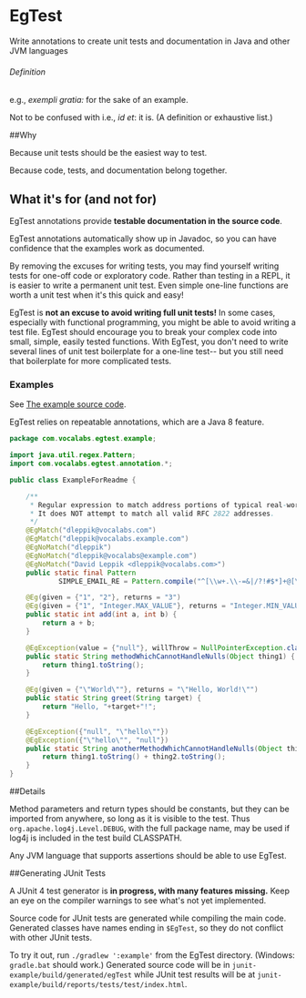 # EgTest
Write annotations to create unit tests and documentation in Java and other JVM languages

###### Definition
e.g., _exempli gratia:_ for the sake of an example.

Not to be confused with i.e., _id et_: it is. (A definition or exhaustive list.)

##Why

Because unit tests should be the easiest way to test.

Because code, tests, and documentation belong together.

## What it's for (and not for)
EgTest annotations provide **testable documentation in the source code**.

EgTest annotations automatically show up in Javadoc, so you can have confidence that the examples work as documented.

By removing the excuses for writing tests, you may find yourself writing tests for one-off code or exploratory code. 
Rather than testing in a REPL, it is easier to write a permanent unit test. Even simple one-line functions are worth a 
unit test when it's this quick and easy!

EgTest is **not an excuse to avoid writing full unit tests!** In some cases, especially
with functional programming, you might be able to avoid writing a test file. EgTest should encourage you to 
break your complex code into small, simple, easily tested functions. With EgTest, you don't need to write several lines
of unit test boilerplate for a one-line test-- but you still need that boilerplate for more complicated tests.

### Examples

See [The example source code](https://github.com/dleppik/EgTest/tree/master/annotation-example/src/main/java/com/vocalabs/egtest/example).

EgTest relies on repeatable annotations, which are a Java 8 feature.

```Java
package com.vocalabs.egtest.example;

import java.util.regex.Pattern;
import com.vocalabs.egtest.annotation.*;

public class ExampleForReadme {

    /**
     * Regular expression to match address portions of typical real-world email addresses.
     * It does NOT attempt to match all valid RFC 2822 addresses.
     */
    @EgMatch("dleppik@vocalabs.com")
    @EgMatch("dleppik@vocalabs.example.com")
    @EgNoMatch("dleppik")
    @EgNoMatch("dleppik@vocalabs@example.com")
    @EgNoMatch("David Leppik <dleppik@vocalabs.com>")
    public static final Pattern
            SIMPLE_EMAIL_RE = Pattern.compile("^[\\w+.\\-=&|/?!#$*]+@[\\w.\\-]+\\.[\\w]+$");

    @Eg(given = {"1", "2"}, returns = "3")
    @Eg(given = {"1", "Integer.MAX_VALUE"}, returns = "Integer.MIN_VALUE")
    public static int add(int a, int b) {
        return a + b;
    }

    @EgException(value = {"null"}, willThrow = NullPointerException.class)
    public static String methodWhichCannotHandleNulls(Object thing1) {
        return thing1.toString();
    }

    @Eg(given = {"\"World\""}, returns = "\"Hello, World!\"")
    public static String greet(String target) {
        return "Hello, "+target+"!";
    }

    @EgException({"null", "\"hello\""})
    @EgException({"\"hello\"", "null"})
    public static String anotherMethodWhichCannotHandleNulls(Object thing1, Object thing2) {
        return thing1.toString() + thing2.toString();
    }
}
```

##Details

Method parameters and return types should be constants, but they can be imported from anywhere, so long as 
it is visible to the test. Thus `org.apache.log4j.Level.DEBUG`, with the full package name, may be used if
log4j is included in the test build CLASSPATH.

Any JVM language that supports assertions should be able to use EgTest.

##Generating JUnit Tests

A JUnit 4 test generator is **in progress, with many features missing.** Keep an eye on the compiler warnings to see
what's not yet implemented.

Source code for JUnit tests are generated while compiling the main code. Generated classes have names ending in 
`$EgTest`, so they do not conflict with other JUnit tests.

To try it out, run `./gradlew ':example'` from the EgTest directory. (Windows: `gradle.bat` should work.) Generated 
source code will be in `junit-example/build/generated/egTest` while JUnit test results will be at 
`junit-example/build/reports/tests/test/index.html`.
